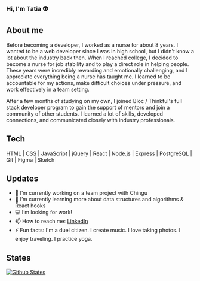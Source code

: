 ### Hi, I'm Tatia :alien:

## About me

Before becoming a developer, I worked as a nurse for about 8 years. I wanted to be a web developer since I was in high school, but I didn't know a lot about the industry back then. When I reached college, I decided to become a nurse for job stability and to play a direct role in helping people. These years were incredibly rewarding and emotionally challenging, and I appreciate everything being a nurse has taught me. I learned to be accountable for my actions, make difficult choices under pressure, and work effectively in a team setting.

After a few months of studying on my own, I joined Bloc / Thinkful's full stack developer program to gain the support of mentors and join a community of other students. I learned a lot of skills, developed connections, and communicated closely with industry professionals.

## Tech

HTML | CSS | JavaScript | jQuery | React | Node.js | Express | PostgreSQL | Git | Figma | Sketch

## Updates

- 🔭 I’m currently working on a team project with Chingu
- 🌱 I’m currently learning more about data structures and algorithms & React hooks
- :computer: I’m looking for work!
- 📫 How to reach me: [LinkedIn](https://www.linkedin.com/in/tatjanaburdett/)
- ⚡ Fun facts: I'm a duel citizen. I create music. I love taking photos. I enjoy traveling. I practice yoga.

## States

[![Github States](https://github-readme-stats.vercel.app/api?username=tatia-burdett&theme=tokyonight&?count_private=true&hide=stars)](https://github.com/tatia-burdett/github-readme-stats)
